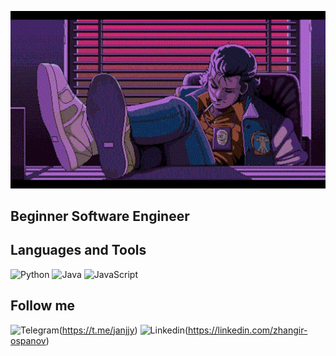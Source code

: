 ![Header](https://github.com/jangir-dev/jangir-dev/blob/master/assets/wp5330674-synthwave-anime-wallpapers.jpg)

## Beginner Software Engineer

## Languages and Tools

![Python](https://img.shields.io/badge/-Python-black?style=for-the-badge&logo=python)
![Java](https://img.shields.io/badge/-Java-black?style=for-the-badge&logo=Java?logoColor=orange)
![JavaScript](https://img.shields.io/badge/-Javascript-black?style=for-the-badge&logo=Javascript)


## Follow me
![Telegram](https://img.shields.io/badge/-Python-black?style=for-the-badge&logo=telegram)(https://t.me/janjjy)
![Linkedin](https://img.shields.io/badge/-Python-black?style=for-the-badge&logo=linkedin)(https://linkedin.com/zhangir-ospanov)
